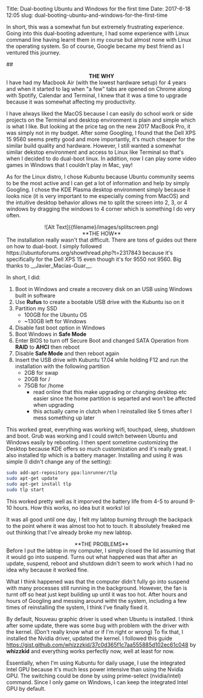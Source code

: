 Title: Dual-booting Ubuntu and Windows for the first time
Date: 2017-6-18 12:05
slug: dual-booting-ubuntu-and-windows-for-the-first-time

In short, this was a somewhat fun but extremely frustrating experience. Going
into this dual-booting adventure, I had some experience with Linux command line
having learnt them in my course but almost none with Linux the operating system.
So of course, Google became my best friend as I ventured this journey.


##<center>**THE WHY**</center>
I have had my Macbook Air (with the lowest hardware setup) for 4 years and when
it started to lag when "a few" tabs are opened on Chrome along with Spotify,
Calendar and Terminal, I knew that it was a time to upgrade because it was
somewhat affecting my productivity.

I have always liked the MacOS because I can easily do school work or side
projects on the Terminal and desktop environment is plain and simple which is
what I like. But looking at the price tag on the new 2017 MacBook Pro, it was
simply not in my budget. After some Googling, I found that the Dell XPS 15 9560 
seems pretty good and more importantly, it's much cheaper for the similar 
build quality and hardware. However, I still wanted a somewhat similar dekstop
environment and access to Linux like Terminal so that's when I decided to do
dual-boot linux. In addition, now I can play some video games in Windows that I
couldn't play in Mac, yay!

As for the Linux distro, I chose Kubuntu because Ubuntu community seems to be
the most active and I can get a lot of information and help by simply Googling.
I chose the KDE Plasma desktop environment simply because it looks nice (it is
very important to me especially coming from MacOS) and the intuitive desktop
behavior allows me to split the screen into 2, 3, or 4 windows by dragging the
windows to 4 corner which is something I do very often.

<center>![Alt Text]({filename}/images/splitscreen.png)</center>

<center>**THE HOW**</center>
The installation really wasn't that difficult. There are tons of guides out
there on how to dual-boot. I simply followed
https://ubuntuforums.org/showthread.php?t=2317843 because it's specifically for
the Dell XPS 15 even though it's for 9550 not 9560. Big thanks to
__Javier_Macias-Guar__.

In short, I did:

1. Boot in Windows and create a recovery disk on an USB using Windows built
in software
2. Use __Rufus__ to create a bootable USB drive with the Kubuntu iso on it
3. Partition my SSD
    - 100GB for the Ubuntu OS
    - ~130GB left for Windows
4. Disable fast boot option in Windows
5. Boot Windows in __Safe Mode__
6. Enter BIOS to turn off Secure Boot and changed SATA Operation from __RAID__ to
__AHCI__ then reboot
7. Disable __Safe Mode__ and then reboot again
8. Insert the USB drive with Kubuntu 17.04 while holding F12 and run the
installation with the following partition
    - 2GB for swap
    - 20GB for /
    - 75GB for /home
        - read online that this make upgrading or changing desktop etc easier
          since the home partition is separted and won't be affected when
          upgrading
        - this actually came in clutch when I reinstalled like 5 times after I
          mess something up later

This worked great, everything was working wifi, touchpad, sleep, shutdown and
boot. Grub was working and I could switch between Ubuntu and Windows easily by
rebooting. I then spent sometime customizing the Desktop because KDE offers so
much customization and it's really great. I also installed tlp which is a
battery manager. Installing and using it was simple (I didn't change any of the
setting):

```bash
sudo add-apt-repository ppa:linrunner/tlp
sudo apt-get update
sudo apt-get install tlp
sudo tlp start
```

This worked pretty well as it imporved the battery life from 4-5 to around 9-10
hours. How this works, no idea but it works! lol

It was all good until one day, I felt my labtop burning through the backpack to
the point where it was almost too hot to touch. It absolutely freaked me out
thinking that I've already broke my new labtop.

<center>**THE PROBLEMS**</center>
Before I put the labtop in my computer, I simply closed the lid assuming that it
would go into suspend. Turns out what happened was that after an update,
suspend, reboot and shutdown didn't seem to work which I had no idea why because
it worked fine.

What I think happened was that the computer didn't fully go into suspend with
many processes still running in the background. However, the fan is turnt off so
heat just kept building up until it was too hot. After hours and hours of
Googling and messing around witht the system, including a few times of
reinstalling the system, I think I've finally fixed it.

By default, Nouveau graphic driver is used when Ubuntu is installed. I think
after some update, there was some bug with problem with the driver with the
kernel. (Don't really know what or if I'm right or wrong) To fix that, I
installed the Nvidia driver, updated the kernel. I followed this guide
https://gist.github.com/whizzzkid/37c0d365f1c7aa555885d102ec61c048 by
__whizzkid__ and everything works perfectly now, well at least for now.

Essentially, when I'm using Kubuntu for daily usage, I use the integrated Intel
GPU because it's much less power intensive than using the Nvidia GPU. The
switching could be done by using prime-select (nvidia/intel) command. Since I
only game on Windows, I can keep the integrated Intel GPU by default.
